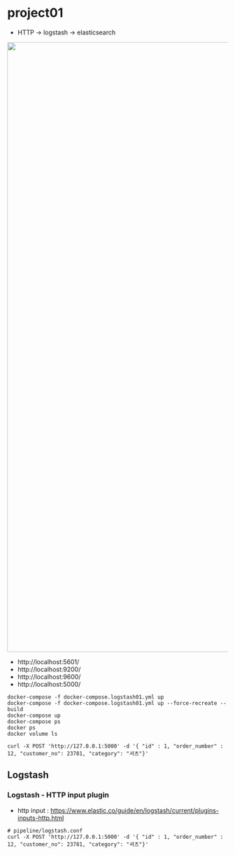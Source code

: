 # project01

- HTTP -> logstash -> elasticsearch
<img width="1391" alt="" src="https://user-images.githubusercontent.com/11022719/86531791-444c2400-beff-11ea-9690-0d10ea640514.png">

- http://localhost:5601/
- http://localhost:9200/
- http://localhost:9600/
- http://localhost:5000/

```
docker-compose -f docker-compose.logstash01.yml up
docker-compose -f docker-compose.logstash01.yml up --force-recreate --build 
docker-compose up
docker-compose ps
docker ps
docker volume ls

curl -X POST 'http://127.0.0.1:5000' -d '{ "id" : 1, "order_number" : 12, "customer_no": 23781, "category": "셔츠"}'
```

## Logstash

### Logstash - HTTP input plugin
- http input : https://www.elastic.co/guide/en/logstash/current/plugins-inputs-http.html

```
# pipeline/logstash.conf
curl -X POST 'http://127.0.0.1:5000' -d '{ "id" : 1, "order_number" : 12, "customer_no": 23781, "category": "셔츠"}'
```
